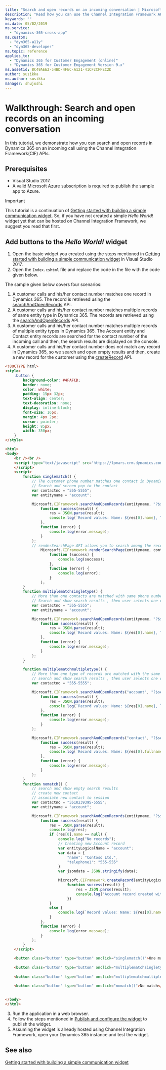 ```yaml
---
title: "Search and open records on an incoming conversation | MicrosoftDocs"
description: "Read how you can use the Channel Integration Framework APIs to search and open records on an incoming conversation."
keywords: ""
ms.date: 05/02/2019
ms.service:
  - "dynamics-365-cross-app"
ms.custom:
  - "dyn365-a11y"
  - "dyn365-developer"
ms.topic: reference
applies_to:
  - "Dynamics 365 for Customer Engagement (online)"
  - "Dynamics 365 for Customer Engagement Version 9.x"
ms.assetid: 8C49AEE2-54BD-4FEC-A121-41CF2CFFEC2D
author: susikka
ms.author: susikka
manager: shujoshi
---
```

# Walkthrough: Search and open records on an incoming conversation

In this tutorial, we demonstrate how you can search and open records in Dynamics 365 on an incoming call using the Channel Integration Framework(CIF) APIs.

## Prerequisites

- Visual Studio 2017.
- A valid Microsoft Azure subscription is required to publish the sample app to Azure.

> [!IMPORTANT]
> This tutorial is a continuation of [Getting started with building a simple communication widget](getting-started-simple-widget.md). So, if you have not created a simple *Hello World!* widget yet that can be hosted on Channel Integration Framework, we suggest you read that first.

## Add buttons to the *Hello World!* widget

1. Open the basic widget you created using the steps mentioned in [Getting started with building a simple communication widget](getting-started-simple-widget.md) in Visual Studio 2017.
2. Open the `Index.cshtml` file and replace the code in the file with the code given below.

The sample given below covers four scenarios:

1. A customer calls and his/her contact number matches one record in Dynamics 365. The record is retrieved using the [searchAndOpenRecords](reference/microsoft-ciframework/searchAndOpenRecords.md) API.
2. A customer calls and his/her contact number matches multiple records of same entity type in Dynamics 365. The records are retrieved using the [searchAndOpenRecords](reference/microsoft-ciframework/searchAndOpenRecords.md) API.
3. A customer calls and his/her contact number matches multiple records of multiple entity types in Dynamics 365. The Account entity and Contact entity records are searched for the contact number of the incoming call and then, the search results are displayed on the console.
4. A customer calls and his/her contact number does not match any record in Dynamics 365, so we search and open empty results and then, create a new record for the customer using the [createRecord](reference/microsoft-ciframework/createRecord.md) API.


```html
<!DOCTYPE html>
<style>
    .button {
        background-color: #4FAFCD;
        border: none;
        color: white;
        padding: 15px 32px;
        text-align: center;
        text-decoration: none;
        display: inline-block;
        font-size: 16px;
        margin: 4px 2px;
        cursor: pointer;
        height: 85px;
        width: 350px;
    }
</style>

<html>
<body>
    <br /><br />
    <script type="text/javascript" src="https://lpmars.crm.dynamics.com/webresources/Widget/msdyn_ciLibrary.js" data-crmurl="https://lpmars.crm.dynamics.com" data-cifid="CIFMainLibrary">
    </script>
    <script>
        function singlematch() {
            // The customer phone number matches one contact in Dynamics 365
            // Search and screen pop to the contact
            var contactno = "555-5555";
            var entityname = "account";

            Microsoft.CIFramework.searchAndOpenRecords(entityname, "?$select=name,telephone1&$filter=telephone1 eq '" + `${contactno}` + "'", false).then(
                function success(result) {
                    res = JSON.parse(result);
                    console.log(`Record values: Name: ${res[0].name}, Telephone number: ${res[0].telephone1}`);
                },
                function (error) {
                    console.log(error.message);
                }
            );
            // renderSearchPage API allows you to search among the records of a particular entity type
                Microsoft.CIFramework.renderSearchPage(entityname, contactno).then(
                    function (success) {
                        console.log(success);
                    },
                    function (error) {
                        console.log(error);
                    }
                ); 
        }
        function multiplematchsingletype() {
            // More than one contacts are matched with same phone number
            // Search and show search results , then user selects one of the records, associate a record with the phone call
            var contactno = "555-5555";
            var entityname = "account";

            Microsoft.CIFramework.searchAndOpenRecords(entityname, "?$select=name,telephone1&$filter=telephone1 eq '" + `${contactno}` + "'", false).then(
                function success(result) {
                    res = JSON.parse(result);
                    console.log(`Record values: Name: ${res[0].name}, Telephone number: ${res[0].telephone1}`);
                },
                function (error) {
                    console.log(error.message);
                }
            );
        }

        function multiplematchmultipletype() {
            // More than one type of records are matched with the same phone number - account/contact
            // search and show search results , then user selects one of the records, associate a record with the phone call
            var contactno = "555-5555";

            Microsoft.CIFramework.searchAndOpenRecords("account", "?$select=name,telephone1&$filter=telephone1 eq '" + `${contactno}` + "'", false).then(
                function success(result) {
                    res = JSON.parse(result);
                    console.log(`Record values: Name: ${res[0].name}, Telephone number: ${res[0].telephone1}`);
                },
                function (error) {
                    console.log(error.message);
                }
            );

            Microsoft.CIFramework.searchAndOpenRecords("contact", "?$select=fullname,telephone1&$filter=telephone1 eq '" + `${contactno}` + "'", false).then(
                function success(result) {
                    res = JSON.parse(result);
                    console.log(`Record values: Name: ${res[0].fullname}, Telephone number: ${res[0].telephone1}`);
                },
                function (error) {
                    console.log(error.message);
                }
            );
        }
        function nomatch() {
            // search and show empty search results
            // create new contact
            // associate new contact to session
            var contactno = "5510239395-5555";
            var entityname = "account";

            Microsoft.CIFramework.searchAndOpenRecords(entityname, "?$select=name,telephone1&$filter=telephone1 eq '" + `${contactno}` + "'", false).then(
                function success(result) {
                    res = JSON.parse(result);
                    console.log(res);
                    if (res[0].name == null) {
                        console.log("No records");
                        // Creating new Account record
                        var entityLogicalName = "account";
                        var data = {
                            "name": "Contoso Ltd.",
                            "telephone1": "555-555"
                        }
                        var jsondata = JSON.stringify(data);

                        Microsoft.CIFramework.createRecord(entityLogicalName, jsondata).then(
                            function success(result) {
                                res = JSON.parse(result);
                                console.log("Account record created with ID: " + res.id);
                            })
                    }
                    else {
                        console.log(`Record values: Name: ${res[0].name}, Telephone number: ${res[0].telephone1}`);
                    } 
                },
                function (error) {
                    console.log(error.message);
                }
            );
        }
    </script>

    <button class="button" type="button" onclick="singlematch()">One matching record</button><br /><br />
    
    <button class="button" type="button" onclick="multiplematchsingletype()">More than one matching records of same type</button><br /><br />
    
    <button class="button" type="button" onclick="multiplematchmultipletype()">More than one matching records of different types</button><br /><br />
    
    <button class="button" type="button" onclick="nomatch()">No match</button><br /><br />

    
</body>
</html>
```

3. Run the application in a web browser.
4. Follow the steps mentioned in [Publish and configure the widget](getting-started-simple-widget.md#BKMK_publish) to publish the widget.
5. Assuming the widget is already hosted using Channel Integration Framework, open your Dynamics 365 instance and test the widget.

## See also

[Getting started with building a simple communication widget](getting-started-simple-widget.md)